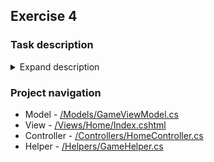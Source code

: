 ## Exercise 4
### Task description
<details>
<summary>Expand description</summary>

Write some code that evolves generations through the "game of
life".
The input will be a game board of cells, either alive (1) or dead
(0).
The code should take this board and create a new board for the
next generation based on the following rules:
1. Any live cell with fewer than two live neighbours dies (underpopulation)
1. Any live cell with two or three live neighbours lives on to
the next generation (survival)
1. Any live cell with more than three live neighbours dies
(overcrowding)
1. Any dead cell with exactly three live neighbours becomes a
live cell (reproduction)

As an example, this game board as input:
```
0 1 0 0 0
1 0 0 1 1
1 1 0 0 1
0 1 0 0 0
1 0 0 0 1
```
Will have a subsequent generation of:
```
0 0 0 0 0
1 0 1 1 1
1 1 1 1 1
0 1 0 0 0
0 0 0 0 0
```
</details>

### Project navigation
- Model - [/Models/GameViewModel.cs](https://github.com/elizlo/SpinutechTest/blob/master/CodeTest/Models/GameViewModel.cs)
- View - [/Views/Home/Index.cshtml](https://github.com/elizlo/SpinutechTest/blob/master/CodeTest/Views/Home/Index.cshtml)
- Controller - [/Controllers/HomeController.cs](https://github.com/elizlo/SpinutechTest/blob/master/CodeTest/Controllers/HomeController.cs)
- Helper - [/Helpers/GameHelper.cs](https://github.com/elizlo/SpinutechTest/blob/master/CodeTest/Helpers/GameHelper.cs)
